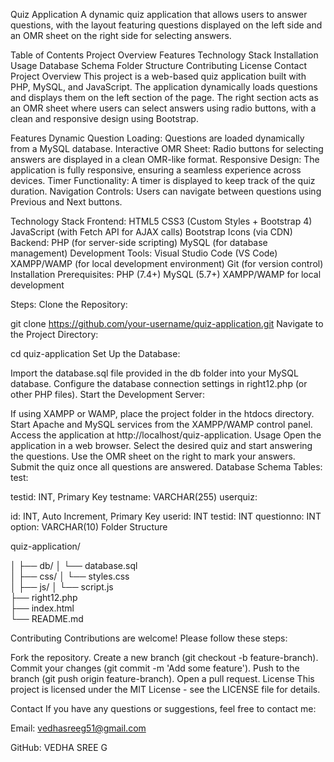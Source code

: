 Quiz Application
A dynamic quiz application that allows users to answer questions, with the layout featuring questions displayed on the left side and an OMR sheet on the right side for selecting answers.

Table of Contents
Project Overview
Features
Technology Stack
Installation
Usage
Database Schema
Folder Structure
Contributing
License
Contact
Project Overview
This project is a web-based quiz application built with PHP, MySQL, and JavaScript. The application dynamically loads questions and displays them on the left section of the page. The right section acts as an OMR sheet where users can select answers using radio buttons, with a clean and responsive design using Bootstrap.

Features
Dynamic Question Loading: Questions are loaded dynamically from a MySQL database.
Interactive OMR Sheet: Radio buttons for selecting answers are displayed in a clean OMR-like format.
Responsive Design: The application is fully responsive, ensuring a seamless experience across devices.
Timer Functionality: A timer is displayed to keep track of the quiz duration.
Navigation Controls: Users can navigate between questions using Previous and Next buttons.

Technology Stack
Frontend:
HTML5
CSS3 (Custom Styles + Bootstrap 4)
JavaScript (with Fetch API for AJAX calls)
Bootstrap Icons (via CDN)
Backend:
PHP (for server-side scripting)
MySQL (for database management)
Development Tools:
Visual Studio Code (VS Code)
XAMPP/WAMP (for local development environment)
Git (for version control)
Installation
Prerequisites:
PHP (7.4+)
MySQL (5.7+)
XAMPP/WAMP for local development

Steps:
Clone the Repository:

git clone https://github.com/your-username/quiz-application.git
Navigate to the Project Directory:


cd quiz-application
Set Up the Database:

Import the database.sql file provided in the db folder into your MySQL database.
Configure the database connection settings in right12.php (or other PHP files).
Start the Development Server:

If using XAMPP or WAMP, place the project folder in the htdocs directory.
Start Apache and MySQL services from the XAMPP/WAMP control panel.
Access the application at http://localhost/quiz-application.
Usage
Open the application in a web browser.
Select the desired quiz and start answering the questions.
Use the OMR sheet on the right to mark your answers.
Submit the quiz once all questions are answered.
Database Schema
Tables:
test:

testid: INT, Primary Key
testname: VARCHAR(255)
userquiz:

id: INT, Auto Increment, Primary Key
userid: INT
testid: INT
questionno: INT
option: VARCHAR(10)
Folder Structure

quiz-application/

│
├── db/
│   └── database.sql       
│
├── css/
│   └── styles.css         
│
├── js/
│   └── script.js         
├── right12.php            
├── index.html             
└── README.md   

Contributing
Contributions are welcome! Please follow these steps:

Fork the repository.
Create a new branch (git checkout -b feature-branch).
Commit your changes (git commit -m 'Add some feature').
Push to the branch (git push origin feature-branch).
Open a pull request.
License
This project is licensed under the MIT License - see the LICENSE file for details.

Contact
If you have any questions or suggestions, feel free to contact me:

Email: vedhasreeg51@gmail.com

GitHub: VEDHA SREE G
